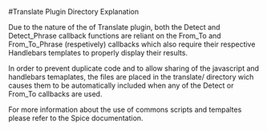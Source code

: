 #Translate Plugin Directory Explanation

Due to the nature of the of Translate plugin, both the Detect and Detect_Phrase callback functions are reliant on the From_To and From_To_Phrase (respetively) callbacks which also require their respective Handlebars templates to properly display their results.

In order to prevent duplicate code and to allow sharing of the javascript and handlebars temaplates, the files are placed in the translate/ directory wich causes them to be automatically included when any of the Detect or From_To callbacks are used.

For more information about the use of commons scripts and tempaltes please refer to the Spice documentation.